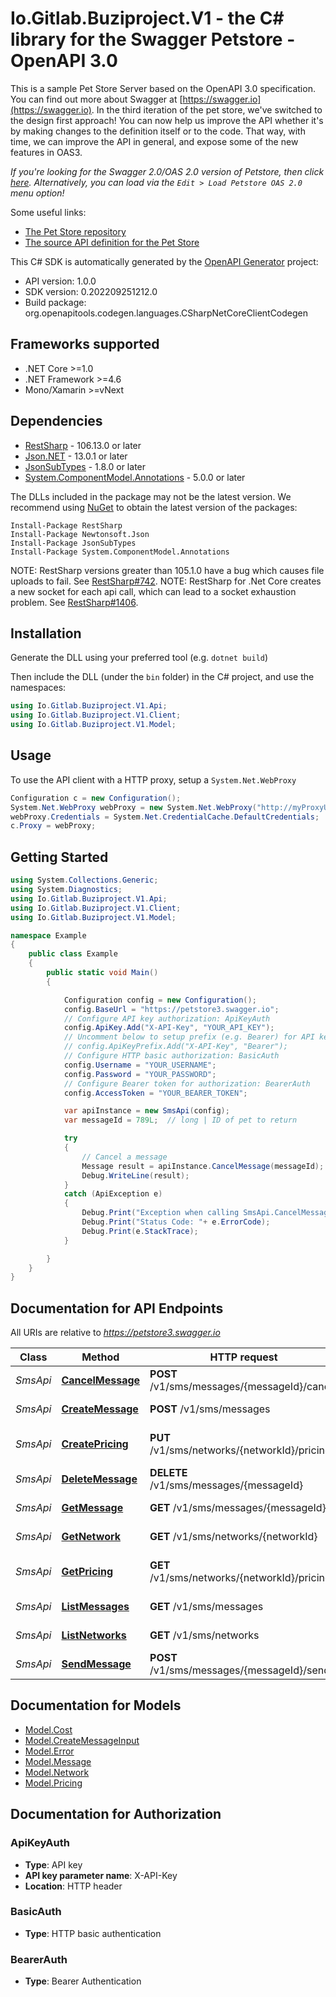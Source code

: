 # Io.Gitlab.Buziproject.V1 - the C# library for the Swagger Petstore - OpenAPI 3.0

This is a sample Pet Store Server based on the OpenAPI 3.0 specification.  You can find out more about
Swagger at [https://swagger.io](https://swagger.io). In the third iteration of the pet store, we've switched to the design first approach!
You can now help us improve the API whether it's by making changes to the definition itself or to the code.
That way, with time, we can improve the API in general, and expose some of the new features in OAS3.

_If you're looking for the Swagger 2.0/OAS 2.0 version of Petstore, then click [here](https://editor.swagger.io/?url=https://petstore.swagger.io/v2/swagger.yaml). Alternatively, you can load via the `Edit > Load Petstore OAS 2.0` menu option!_

Some useful links:
- [The Pet Store repository](https://github.com/swagger-api/swagger-petstore)
- [The source API definition for the Pet Store](https://github.com/swagger-api/swagger-petstore/blob/master/src/main/resources/openapi.yaml)

This C# SDK is automatically generated by the [OpenAPI Generator](https://openapi-generator.tech) project:

- API version: 1.0.0
- SDK version: 0.202209251212.0
- Build package: org.openapitools.codegen.languages.CSharpNetCoreClientCodegen

<a name="frameworks-supported"></a>
## Frameworks supported
- .NET Core >=1.0
- .NET Framework >=4.6
- Mono/Xamarin >=vNext

<a name="dependencies"></a>
## Dependencies

- [RestSharp](https://www.nuget.org/packages/RestSharp) - 106.13.0 or later
- [Json.NET](https://www.nuget.org/packages/Newtonsoft.Json/) - 13.0.1 or later
- [JsonSubTypes](https://www.nuget.org/packages/JsonSubTypes/) - 1.8.0 or later
- [System.ComponentModel.Annotations](https://www.nuget.org/packages/System.ComponentModel.Annotations) - 5.0.0 or later

The DLLs included in the package may not be the latest version. We recommend using [NuGet](https://docs.nuget.org/consume/installing-nuget) to obtain the latest version of the packages:
```
Install-Package RestSharp
Install-Package Newtonsoft.Json
Install-Package JsonSubTypes
Install-Package System.ComponentModel.Annotations
```

NOTE: RestSharp versions greater than 105.1.0 have a bug which causes file uploads to fail. See [RestSharp#742](https://github.com/restsharp/RestSharp/issues/742).
NOTE: RestSharp for .Net Core creates a new socket for each api call, which can lead to a socket exhaustion problem. See [RestSharp#1406](https://github.com/restsharp/RestSharp/issues/1406).

<a name="installation"></a>
## Installation
Generate the DLL using your preferred tool (e.g. `dotnet build`)

Then include the DLL (under the `bin` folder) in the C# project, and use the namespaces:
```csharp
using Io.Gitlab.Buziproject.V1.Api;
using Io.Gitlab.Buziproject.V1.Client;
using Io.Gitlab.Buziproject.V1.Model;
```
<a name="usage"></a>
## Usage

To use the API client with a HTTP proxy, setup a `System.Net.WebProxy`
```csharp
Configuration c = new Configuration();
System.Net.WebProxy webProxy = new System.Net.WebProxy("http://myProxyUrl:80/");
webProxy.Credentials = System.Net.CredentialCache.DefaultCredentials;
c.Proxy = webProxy;
```

<a name="getting-started"></a>
## Getting Started

```csharp
using System.Collections.Generic;
using System.Diagnostics;
using Io.Gitlab.Buziproject.V1.Api;
using Io.Gitlab.Buziproject.V1.Client;
using Io.Gitlab.Buziproject.V1.Model;

namespace Example
{
    public class Example
    {
        public static void Main()
        {

            Configuration config = new Configuration();
            config.BaseUrl = "https://petstore3.swagger.io";
            // Configure API key authorization: ApiKeyAuth
            config.ApiKey.Add("X-API-Key", "YOUR_API_KEY");
            // Uncomment below to setup prefix (e.g. Bearer) for API key, if needed
            // config.ApiKeyPrefix.Add("X-API-Key", "Bearer");
            // Configure HTTP basic authorization: BasicAuth
            config.Username = "YOUR_USERNAME";
            config.Password = "YOUR_PASSWORD";
            // Configure Bearer token for authorization: BearerAuth
            config.AccessToken = "YOUR_BEARER_TOKEN";

            var apiInstance = new SmsApi(config);
            var messageId = 789L;  // long | ID of pet to return

            try
            {
                // Cancel a message
                Message result = apiInstance.CancelMessage(messageId);
                Debug.WriteLine(result);
            }
            catch (ApiException e)
            {
                Debug.Print("Exception when calling SmsApi.CancelMessage: " + e.Message );
                Debug.Print("Status Code: "+ e.ErrorCode);
                Debug.Print(e.StackTrace);
            }

        }
    }
}
```

<a name="documentation-for-api-endpoints"></a>
## Documentation for API Endpoints

All URIs are relative to *https://petstore3.swagger.io*

Class | Method | HTTP request | Description
------------ | ------------- | ------------- | -------------
*SmsApi* | [**CancelMessage**](docs/SmsApi.md#cancelmessage) | **POST** /v1/sms/messages/{messageId}/cancel | Cancel a message
*SmsApi* | [**CreateMessage**](docs/SmsApi.md#createmessage) | **POST** /v1/sms/messages | Create Message
*SmsApi* | [**CreatePricing**](docs/SmsApi.md#createpricing) | **PUT** /v1/sms/networks/{networkId}/pricing | Create network price
*SmsApi* | [**DeleteMessage**](docs/SmsApi.md#deletemessage) | **DELETE** /v1/sms/messages/{messageId} | Deletes a message
*SmsApi* | [**GetMessage**](docs/SmsApi.md#getmessage) | **GET** /v1/sms/messages/{messageId} | Get message
*SmsApi* | [**GetNetwork**](docs/SmsApi.md#getnetwork) | **GET** /v1/sms/networks/{networkId} | Get network
*SmsApi* | [**GetPricing**](docs/SmsApi.md#getpricing) | **GET** /v1/sms/networks/{networkId}/pricing | List network rates
*SmsApi* | [**ListMessages**](docs/SmsApi.md#listmessages) | **GET** /v1/sms/messages | List messages
*SmsApi* | [**ListNetworks**](docs/SmsApi.md#listnetworks) | **GET** /v1/sms/networks | List networks
*SmsApi* | [**SendMessage**](docs/SmsApi.md#sendmessage) | **POST** /v1/sms/messages/{messageId}/send | Sends a message


<a name="documentation-for-models"></a>
## Documentation for Models

 - [Model.Cost](docs/Cost.md)
 - [Model.CreateMessageInput](docs/CreateMessageInput.md)
 - [Model.Error](docs/Error.md)
 - [Model.Message](docs/Message.md)
 - [Model.Network](docs/Network.md)
 - [Model.Pricing](docs/Pricing.md)


<a name="documentation-for-authorization"></a>
## Documentation for Authorization

<a name="ApiKeyAuth"></a>
### ApiKeyAuth

- **Type**: API key
- **API key parameter name**: X-API-Key
- **Location**: HTTP header

<a name="BasicAuth"></a>
### BasicAuth

- **Type**: HTTP basic authentication

<a name="BearerAuth"></a>
### BearerAuth

- **Type**: Bearer Authentication

